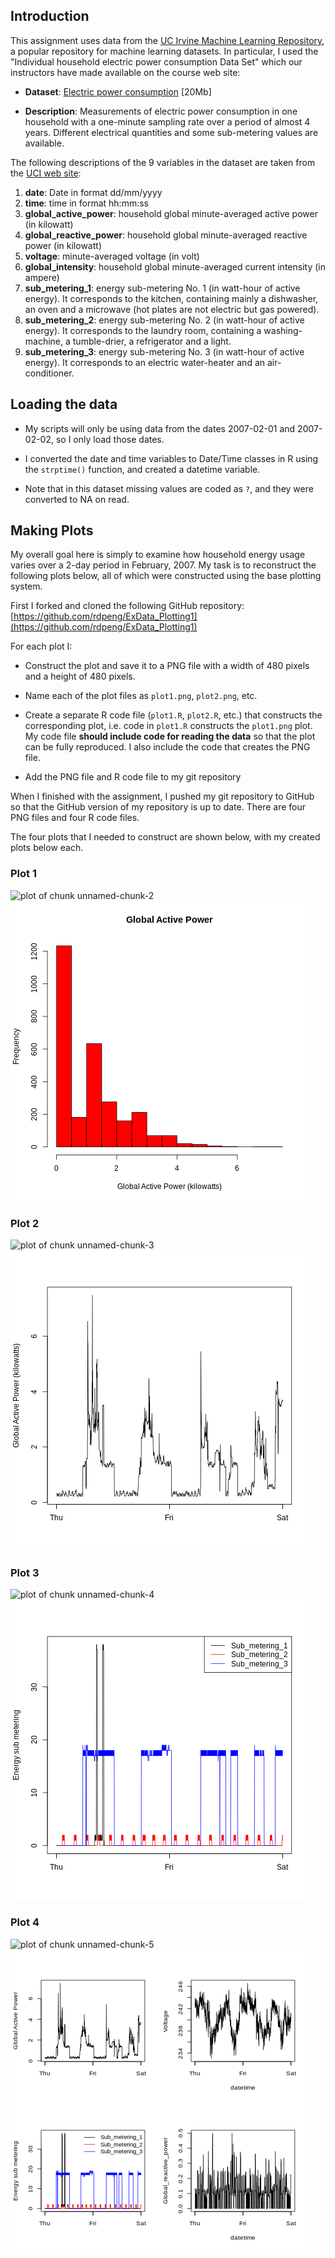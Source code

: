## Introduction

This assignment uses data from
the <a href="http://archive.ics.uci.edu/ml/">UC Irvine Machine
Learning Repository</a>, a popular repository for machine learning
datasets. In particular, I used the "Individual household
electric power consumption Data Set" which our instructors have made available on
the course web site:


* <b>Dataset</b>: <a href="https://d396qusza40orc.cloudfront.net/exdata%2Fdata%2Fhousehold_power_consumption.zip">Electric power consumption</a> [20Mb]

* <b>Description</b>: Measurements of electric power consumption in
one household with a one-minute sampling rate over a period of almost
4 years. Different electrical quantities and some sub-metering values
are available.


The following descriptions of the 9 variables in the dataset are taken
from
the <a href="https://archive.ics.uci.edu/ml/datasets/Individual+household+electric+power+consumption">UCI
web site</a>:

<ol>
<li><b>date</b>: Date in format dd/mm/yyyy </li>
<li><b>time</b>: time in format hh:mm:ss </li>
<li><b>global_active_power</b>: household global minute-averaged active power (in kilowatt) </li>
<li><b>global_reactive_power</b>: household global minute-averaged reactive power (in kilowatt) </li>
<li><b>voltage</b>: minute-averaged voltage (in volt) </li>
<li><b>global_intensity</b>: household global minute-averaged current intensity (in ampere) </li>
<li><b>sub_metering_1</b>: energy sub-metering No. 1 (in watt-hour of active energy). It corresponds to the kitchen, containing mainly a dishwasher, an oven and a microwave (hot plates are not electric but gas powered). </li>
<li><b>sub_metering_2</b>: energy sub-metering No. 2 (in watt-hour of active energy). It corresponds to the laundry room, containing a washing-machine, a tumble-drier, a refrigerator and a light. </li>
<li><b>sub_metering_3</b>: energy sub-metering No. 3 (in watt-hour of active energy). It corresponds to an electric water-heater and an air-conditioner.</li>
</ol>

## Loading the data

* My scripts  will only be using data from the dates 2007-02-01 and
2007-02-02, so I only load those dates.

* I converted the date and time variables to
Date/Time classes in R using the `strptime()` function, and created 
a datetime variable.

* Note that in this dataset missing values are coded as `?`, and they were
converted to NA on read.

## Making Plots

My overall goal here is simply to examine how household energy usage
varies over a 2-day period in February, 2007. My task is to
reconstruct the following plots below, all of which were constructed
using the base plotting system.

First I forked and cloned the following GitHub repository:
[https://github.com/rdpeng/ExData_Plotting1](https://github.com/rdpeng/ExData_Plotting1)

For each plot I:

* Construct the plot and save it to a PNG file with a width of 480
pixels and a height of 480 pixels.

* Name each of the plot files as `plot1.png`, `plot2.png`, etc.

* Create a separate R code file (`plot1.R`, `plot2.R`, etc.) that
constructs the corresponding plot, i.e. code in `plot1.R` constructs
the `plot1.png` plot. My code file **should include code for reading
the data** so that the plot can be fully reproduced. I also
include the code that creates the PNG file.

* Add the PNG file and R code file to my git repository

When I finished with the assignment, I pushed my git repository to
GitHub so that the GitHub version of my repository is up to
date. There are four PNG files and four R code files.

The four plots that I needed to construct are shown below, with my created plots
below each.


### Plot 1


![plot of chunk unnamed-chunk-2](figure/unnamed-chunk-2.png) 
![plot of chunk unnamed-chunk-2](plot1.png) 


### Plot 2

![plot of chunk unnamed-chunk-3](figure/unnamed-chunk-3.png) 
![plot of chunk unnamed-chunk-3](plot2.png)


### Plot 3

![plot of chunk unnamed-chunk-4](figure/unnamed-chunk-4.png) 
![plot of chunk unnamed-chunk-4](plot3.png)


### Plot 4

![plot of chunk unnamed-chunk-5](figure/unnamed-chunk-5.png) 
![plot of chunk unnamed-chunk-5](plot4.png)